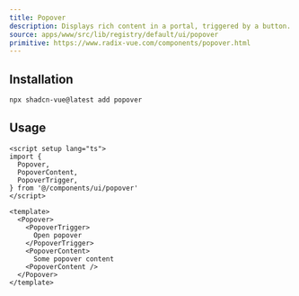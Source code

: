 ```yaml
---
title: Popover
description: Displays rich content in a portal, triggered by a button.
source: apps/www/src/lib/registry/default/ui/popover
primitive: https://www.radix-vue.com/components/popover.html
---
```


<ComponentPreview name="PopoverDemo" />

## Installation

```bash
npx shadcn-vue@latest add popover
```

## Usage

```vue
<script setup lang="ts">
import {
  Popover,
  PopoverContent,
  PopoverTrigger,
} from '@/components/ui/popover'
</script>

<template>
  <Popover>
    <PopoverTrigger>
      Open popover
    </PopoverTrigger>
    <PopoverContent>
      Some popover content
    <PopoverContent />
  </Popover>
</template>
```
